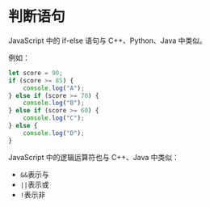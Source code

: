 # 判断语句
JavaScript 中的 if-else 语句与 C++、Python、Java 中类似。

例如：


```javascript
let score = 90;
if (score >= 85) {
    console.log("A");
} else if (score >= 70) {
    console.log("B");
} else if (score >= 60) {
    console.log("C");
} else {
    console.log("D");
}
```
JavaScript 中的逻辑运算符也与 C++、Java 中类似：
- `&&`表示与
- `||`表示或
- `!`表示非
